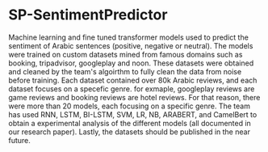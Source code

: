 # SP-SentimentPredictor
Machine learning and fine tuned transformer models used to predict the sentiment of Arabic sentences (positive, negative or neutral). The models were trained on custom datasets mined from famous domains such as booking, tripadvisor, googleplay and noon. These datasets were obtained and cleaned by the team's algoirthm to fully clean the data from noise before training. Each dataset contained over 80k Arabic reviews, and each dataset focuses on a specefic genre. for exmaple, googleplay reviews are game reviews and booking reviews are hotel reviews. For that reason, there were more than 20 models, each focusing on a specific genre. The team has used RNN, LSTM, BI-LSTM, SVM, LR, NB, ARABERT, and CamelBert to obtain a experimental analysis of the different models (all documented in our research paper). Lastly, the datasets should be published in the near future.
